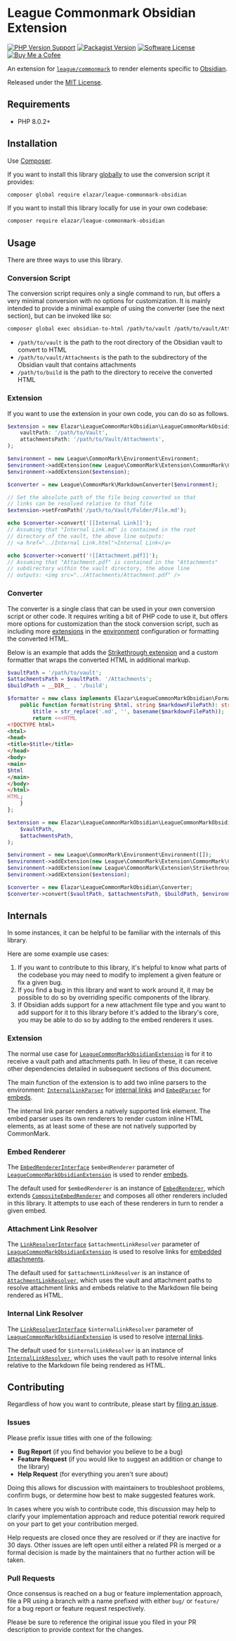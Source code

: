 # League Commonmark Obsidian Extension

[![PHP Version Support](https://img.shields.io/static/v1?label=php&message=%3E=%208.0.2&color=blueviolet)](https://packagist.org/packages/elazar/flystream)
[![Packagist Version](https://img.shields.io/static/v1?label=packagist&message=1.0.0&color=blueviolet)](https://packagist.org/packages/elazar/flystream)
[![Software License](https://img.shields.io/badge/license-MIT-blue.svg?style=flat-square)](LICENSE.md)
[![Buy Me a Cofee](https://img.shields.io/badge/buy%20me%20a%20coffee-donate-brightgreen.svg)](https://ko-fi.com/elazar)

An extension for [`league/commonmark`](https://commonmark.thephpleague.com/) to render elements specific to [Obsidian](https://obsidian.md).

Released under the [MIT License](LICENSE).

## Requirements

- PHP 8.0.2+

## Installation

Use [Composer](https://getcomposer.org/).

If you want to install this library [globally](https://getcomposer.org/doc/03-cli.md#global) to use the conversion script it provides:

```sh
composer global require elazar/league-commonmark-obsidian
```

If you want to install this library locally for use in your own codebase:

```sh
composer require elazar/league-commonmark-obsidian
```

## Usage

There are three ways to use this library.

### Conversion Script

The conversion script requires only a single command to run, but offers a very minimal conversion with no options for customization. It is mainly intended to provide a minimal example of using the converter (see the next section), but can be invoked like so:

```sh
composer global exec obsidian-to-html /path/to/vault /path/to/vault/Attachments /path/to/build
```

- `/path/to/vault` is the path to the root directory of the Obsidian vault to convert to HTML
- `/path/to/vault/Attachments` is the path to the subdirectory of the Obsidian vault that contains attachments
- `/path/to/build` is the path to the directory to receive the converted HTML

### Extension

If you want to use the extension in your own code, you can do so as follows.

```php
$extension = new Elazar\LeagueCommonMarkObsidian\LeagueCommonMarkObsidianExtension(
    vaultPath: '/path/to/Vault',
    attachmentsPath: '/path/to/Vault/Attachments',
);

$environment = new League\CommonMark\Environment\Environment;
$environment->addExtension(new League\CommonMark\Extension\CommonMark\CommonMarkCoreExtension);
$environment->addExtension($extension);

$converter = new League\CommonMark\MarkdownConverter($environment);

// Set the absolute path of the file being converted so that
// links can be resolved relative to that file
$extension->setFromPath('/path/to/Vault/Folder/File.md');

echo $converter->convert('[[Internal Link]]');
// Assuming that "Internal Link.md" is contained in the root
// directory of the vault, the above line outputs:
// <a href="../Internal Link.html">Internal Link</a>

echo $converter->convert('![[Attachment.pdf]]');
// Assuming that "Attachment.pdf" is contained in the "Attachments"
// subdirectory within the vault directory, the above line
// outputs: <img src="../Attachments/Attachment.pdf" />
```

### Converter

The converter is a single class that can be used in your own conversion script or other code. It requires writing a bit of PHP code to use it, but offers more options for customization than the stock conversion script, such as including more [extensions](https://commonmark.thephpleague.com/2.3/customization/extensions/) in the [environment](https://commonmark.thephpleague.com/2.3/customization/environment/) configuration or formatting the converted HTML.

Below is an example that adds the [Strikethrough extension](https://commonmark.thephpleague.com/2.3/extensions/strikethrough/) and a custom formatter that wraps the converted HTML in additional markup.

```php
$vaultPath = '/path/to/vault';
$attachmentsPath = $vaultPath. '/Attachments';
$buildPath = __DIR__ . '/build';

$formatter = new class implements Elazar\LeagueCommonMarkObsidian\Formatter\FormatterInterface {
    public function format(string $html, string $markdownFilePath): string {
        $title = str_replace('.md', '', basename($markdownFilePath));
        return <<<HTML
<!DOCTYPE html>
<html>
<head>
<title>$title</title>
</head>
<body>
<main>
$html
</main>
</body>
</html>
HTML;
    }
};

$extension = new Elazar\LeagueCommonMarkObsidian\LeagueCommonMarkObsidianExtension(
    $vaultPath,
    $attachmentsPath,
);

$environment = new League\CommonMark\Environment\Environment([]);
$environment->addExtension(new League\CommonMark\Extension\CommonMark\CommonMarkCoreExtension);
$environment->addExtension(new League\CommonMark\Extension\Strikethrough\StrikethroughExtension);
$environment->addExtension($extension);

$converter = new Elazar\LeagueCommonMarkObsidian\Converter;
$converter->convert($vaultPath, $attachmentsPath, $buildPath, $environment, $formatter);
```

## Internals

In some instances, it can be helpful to be familiar with the internals of this library.

Here are some example use cases:

1. If you want to contribute to this library, it's helpful to know what parts of the codebase you may need to modify to implement a given feature or fix a given bug.
2. If you find a bug in this library and want to work around it, it may be possible to do so by overriding specific components of the library.
3. If Obsidian adds support for a new attachment file type and you want to add support for it to this library before it's added to the library's core, you may be able to do so by adding to the embed renderers it uses.

### Extension

The normal use case for [`LeagueCommonMarkObsidianExtension`](https://github.com/elazar/league-commonmark-obsidian/blob/master/src/LeagueCommonMarkObsidianExtension.php) is for it to receive a vault path and attachments path. In lieu of these, it can receive other dependencies detailed in subsequent sections of this document.

The main function of the extension is to add two inline parsers to the environment: [`InternalLinkParser`](https://github.com/elazar/league-commonmark-obsidian/blob/master/src/Parser/InternalLinkParser.php) for [internal links](https://help.obsidian.md/How+to/Internal+link) and [`EmbedParser`](https://github.com/elazar/league-commonmark-obsidian/blob/master/src/Parser/EmbedParser.php) for [embeds](https://help.obsidian.md/How+to/Format+your+notes).

The internal link parser renders a natively supported link element. The embed parser uses its own renderers to render custom inline HTML elements, as at least some of these are not natively supported by CommonMark.

### Embed Renderer

The [`EmbedRendererInterface`](https://github.com/elazar/league-commonmark-obsidian/blob/master/src/Renderer/EmbedRendererInterface.php) `$embedRenderer` parameter of [`LeagueCommonMarkObsidianExtension`](https://github.com/elazar/league-commonmark-obsidian/blob/master/src/LeagueCommonMarkObsidianExtension.php) is used to render [embeds](https://help.obsidian.md/How+to/Format+your+notes).

The default used for `$embedRenderer` is an instance of [`EmbedRenderer`](https://github.com/elazar/league-commonmark-obsidian/blob/master/src/Renderer/EmbedRenderer.php), which extends [`CompositeEmbedRenderer`](https://github.com/elazar/league-commonmark-obsidian/blob/master/src/Renderer/CompositeEmbedRenderer.php) and composes all other renderers included in this library. It attempts to use each of these renderers in turn to render a given embed.

### Attachment Link Resolver

The [`LinkResolverInterface`](https://github.com/elazar/league-commonmark-obsidian/blob/master/src/Resolver/LinkResolverInterface.php) `$attachmentLinkResolver` parameter of [`LeagueCommonMarkObsidianExtension`](https://github.com/elazar/league-commonmark-obsidian/blob/master/src/LeagueCommonMarkObsidianExtension.php) is used to resolve links for [embedded](https://help.obsidian.md/How+to/Embed+files#Embed+attachments) [attachments](https://help.obsidian.md/How+to/Manage+attachments).

The default used for `$attachmentLinkResolver` is an instance of [`AttachmentLinkResolver`](https://github.com/elazar/league-commonmark-obsidian/blob/master/src/Resolver/AttachmentLinkResolver.php), which uses the vault and attachment paths to resolve attachment links and embeds relative to the Markdown file being rendered as HTML.

### Internal Link Resolver

The [`LinkResolverInterface`](https://github.com/elazar/league-commonmark-obsidian/blob/master/src/Resolver/LinkResolverInterface.php) `$internalLinkResolver` parameter of [`LeagueCommonMarkObsidianExtension`](https://github.com/elazar/league-commonmark-obsidian/blob/master/src/LeagueCommonMarkObsidianExtension.php) is used to resolve [internal links](https://help.obsidian.md/How+to/Internal+link).

The default used for `$internalLinkResolver` is an instance of [`InternalLinkResolver`](https://github.com/elazar/league-commonmark-obsidian/blob/master/src/Resolver/InternalLinkResolver.php), which uses the vault path to resolve internal links relative to the Markdown file being rendered as HTML.

## Contributing

Regardless of how you want to contribute, please start by [filing an issue](https://github.com/elazar/league-commonmark-obsidian).

### Issues

Please prefix issue titles with one of the following:

- **Bug Report** (if you find behavior you believe to be a bug)
- **Feature Request** (if you would like to suggest an addition or change to the library)
- **Help Request** (for everything you aren't sure about)

Doing this allows for discussion with maintainers to troubleshoot problems, confirm bugs, or determine how best to make suggested features work.

In cases where you wish to contribute code, this discussion may help to clarify your implementation approach and reduce potential rework required on your part to get your contribution merged.

Help requests are closed once they are resolved or if they are inactive for 30 days. Other issues are left open until either a related PR is merged or a formal decision is made by the maintainers that no further action will be taken.

### Pull Requests

Once consensus is reached on a bug or feature implementation approach, file a PR using a branch with a name prefixed with either `bug/` or `feature/` for a bug report or feature request respectively.

Please be sure to reference the original issue you filed in your PR description to provide context for the changes.
